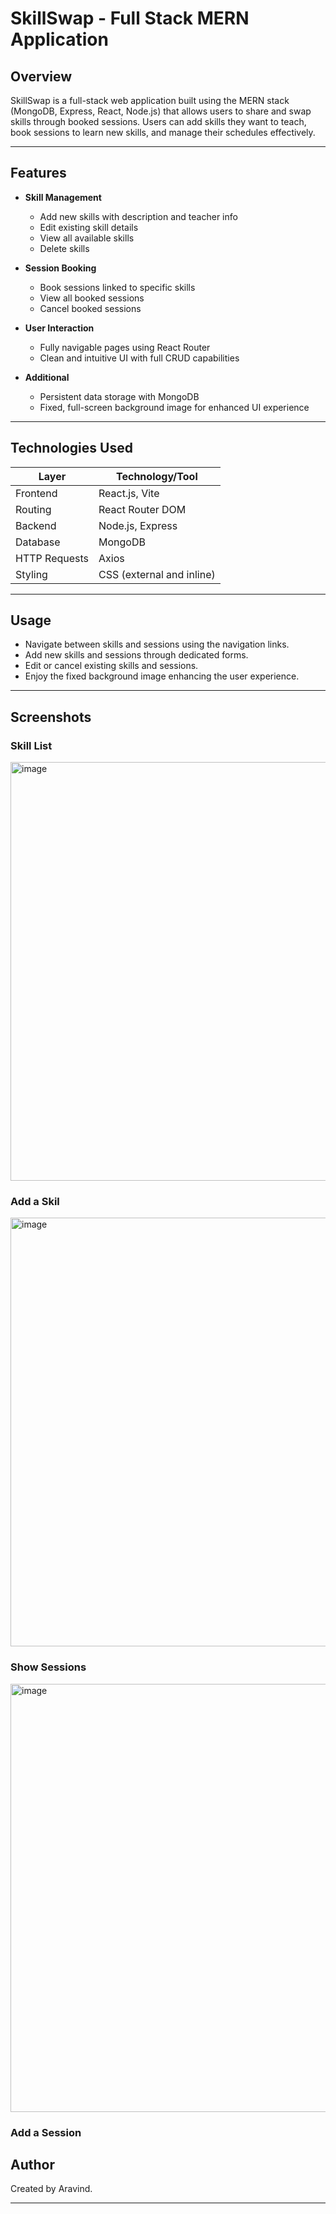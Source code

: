 # SkillSwap - Full Stack MERN Application

## Overview
SkillSwap is a full-stack web application built using the MERN stack (MongoDB, Express, React, Node.js) that allows users to share and swap skills through booked sessions. Users can add skills they want to teach, book sessions to learn new skills, and manage their schedules effectively.

---

## Features

- **Skill Management**
  - Add new skills with description and teacher info
  - Edit existing skill details
  - View all available skills
  - Delete skills

- **Session Booking**
  - Book sessions linked to specific skills
  - View all booked sessions
  - Cancel booked sessions

- **User Interaction**
  - Fully navigable pages using React Router
  - Clean and intuitive UI with full CRUD capabilities

- **Additional**
  - Persistent data storage with MongoDB
  - Fixed, full-screen background image for enhanced UI experience

---

## Technologies Used

| Layer          | Technology/Tool             |
| -------------- | ---------------------------|
| Frontend       | React.js, Vite             |
| Routing        | React Router DOM           |
| Backend        | Node.js, Express           |
| Database       | MongoDB                   |
| HTTP Requests  | Axios                     |
| Styling        | CSS (external and inline)  |

---

## Usage

- Navigate between skills and sessions using the navigation links.
- Add new skills and sessions through dedicated forms.
- Edit or cancel existing skills and sessions.
- Enjoy the fixed background image enhancing the user experience.

---

## Screenshots

### Skill List
<img width="1362" height="670" alt="image" src="https://github.com/user-attachments/assets/85f8a566-4a65-416b-bae1-c6860942af68" />

### Add a Skil
<img width="1365" height="686" alt="image" src="https://github.com/user-attachments/assets/18b63fe3-13ac-4057-826f-f8c5aff948dc" />

### Show Sessions
<img width="1365" height="685" alt="image" src="https://github.com/user-attachments/assets/9537ed1e-f95e-48b5-b5f6-df76cc3f6b50" />

### Add a Session








## Author

Created by Aravind.

---

